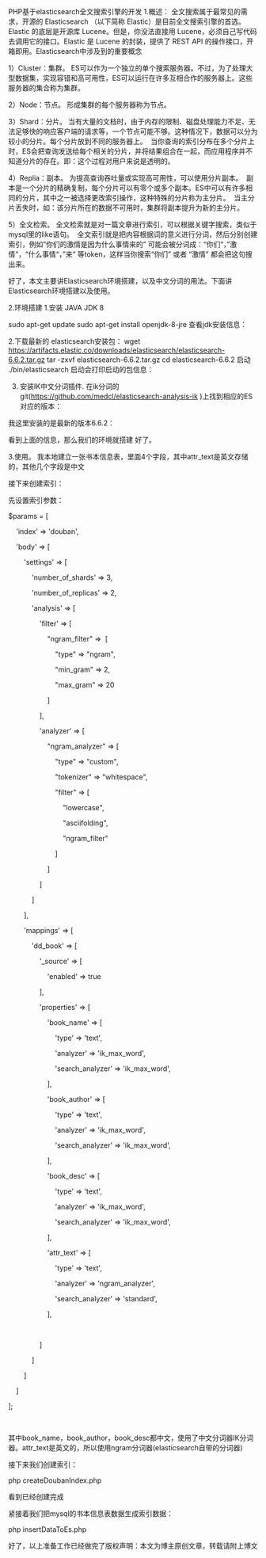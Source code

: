PHP基于elasticsearch全文搜索引擎的开发
1.概述：
全文搜索属于最常见的需求，开源的 Elasticsearch （以下简称 Elastic）是目前全文搜索引擎的首选。Elastic 的底层是开源库 Lucene。但是，你没法直接用 Lucene，必须自己写代码去调用它的接口。Elastic 是 Lucene 的封装，提供了 REST API 的操作接口，开箱即用。Elasticsearch中涉及到的重要概念

1）Cluster：集群。
ES可以作为一个独立的单个搜索服务器。不过，为了处理大型数据集，实现容错和高可用性，ES可以运行在许多互相合作的服务器上。这些服务器的集合称为集群。

2）Node：节点。
形成集群的每个服务器称为节点。

3）Shard：分片。
当有大量的文档时，由于内存的限制、磁盘处理能力不足、无法足够快的响应客户端的请求等，一个节点可能不够。这种情况下，数据可以分为较小的分片。每个分片放到不同的服务器上。 
当你查询的索引分布在多个分片上时，ES会把查询发送给每个相关的分片，并将结果组合在一起，而应用程序并不知道分片的存在。即：这个过程对用户来说是透明的。

4）Replia：副本。
为提高查询吞吐量或实现高可用性，可以使用分片副本。 
副本是一个分片的精确复制，每个分片可以有零个或多个副本。ES中可以有许多相同的分片，其中之一被选择更改索引操作，这种特殊的分片称为主分片。 
当主分片丢失时，如：该分片所在的数据不可用时，集群将副本提升为新的主分片。

5）全文检索。
全文检索就是对一篇文章进行索引，可以根据关键字搜索，类似于mysql里的like语句。 
全文索引就是把内容根据词的意义进行分词，然后分别创建索引，例如”你们的激情是因为什么事情来的” 可能会被分词成：“你们“，”激情“，“什么事情“，”来“ 等token，这样当你搜索“你们” 或者 “激情” 都会把这句搜出来。

好了，本文主要讲Elasticsearch环境搭建，以及中文分词的用法。下面讲Elasticsearch环境搭建以及使用。

2.环境搭建
1.安装 JAVA JDK 8

sudo apt-get update
sudo apt-get install openjdk-8-jre
查看jdk安装信息：

2.下载最新的 elasticsearch安装包：
wget https://artifacts.elastic.co/downloads/elasticsearch/elasticsearch-6.6.2.tar.gz
tar -zxvf elasticsearch-6.6.2.tar.gz
cd elasticsearch-6.6.2
启动
./bin/elasticsearch
启动会打印启动的包信息：

3. 安装IK中文分词插件.
在ik分词的git(https://github.com/medcl/elasticsearch-analysis-ik
)上找到相应的ES对应的版本：


我这里安装的是最新的版本6.6.2：

看到上面的信息，那么我们的环境就搭建 好了。

3.使用。
我本地建立一张书本信息表，里面4个字段，其中attr_text是英文存储的，其他几个字段是中文


接下来创建索引：

先设置索引参数：

$params = [

    'index' => 'douban',

    'body' => [

        'settings' => [

            'number_of_shards' => 3,

            'number_of_replicas' => 2,

            'analysis' => [

                'filter' => [

                    "ngram_filter" =>  [

                        "type" => "ngram",

                        "min_gram" => 2,

                        "max_gram" => 20

                    ]

                ],

                'analyzer' => [

                    "ngram_analyzer" => [

                        "type" => "custom",

                        "tokenizer" => "whitespace",

                        "filter" => [

                            "lowercase",

                            "asciifolding",

                            "ngram_filter"

                        ]

                    ]

                ]

            ]

        ],

        'mappings' => [

            'dd_book' => [

                '_source' => [

                    'enabled' => true

                ],

                'properties' => [

                    'book_name' => [

                        'type' => 'text',

                        'analyzer' => 'ik_max_word',

                        'search_analyzer' => 'ik_max_word',

                    ],

                    'book_author' => [

                        'type' => 'text',

                        'analyzer' => 'ik_max_word',

                        'search_analyzer' => 'ik_max_word',

                    ],

                    'book_desc' => [

                        'type' => 'text',

                        'analyzer' => 'ik_max_word',

                        'search_analyzer' => 'ik_max_word',

                    ],

                    'attr_text' => [

                        'type' => 'text',

                        'analyzer' => 'ngram_analyzer',

                        'search_analyzer' => 'standard',

                    ],

                  

                ]

            ]

        ]

    ]

];

 

其中book_name，book_author，book_desc都中文，使用了中文分词器IK分词器。attr_text是英文的，所以使用ngram分词器(elasticsearch自带的分词器)

接下来我们创建索引：

php createDoubanIndex.php

看到已经创建完成

紧接着我们把mysql的书本信息表数据生成索引数据：

php insertDataToEs.php

好了，以上准备工作已经做完了版权声明：本文为博主原创文章，转载请附上博文